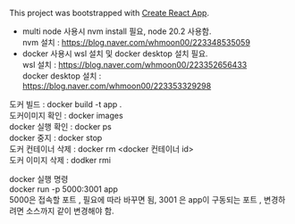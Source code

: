 This project was bootstrapped with [Create React App](https://github.com/facebook/create-react-app).

- multi node 사용시 nvm install 필요, node 20.2 사용함.  
   nvm 설치 : https://blog.naver.com/whmoon00/223348535059  
- docker 사용시 wsl 설치 및 docker desktop 설치 필요.   
   wsl 설치 : https://blog.naver.com/whmoon00/223352656433  
   docker desktop 설치 : https://blog.naver.com/whmoon00/223353329298  

도커 빌드 : docker build -t app .  
도커이미지 확인 : docker images  
docker  실행 확인 : docker ps  
docker 중지 : docker stop <container name or ID>  
도커 컨테이너 삭제 : docker rm <docker 컨테이너 id>       
도커 이미지 삭제 : dodker rmi <image id>   

docker 실행 명령   
docker run -p 5000:3001 app    
5000은 접속할 포트 , 필요에 따라 바꾸면 됨, 3001 은 app이 구동되는 포트 , 변경하려면 소스까지 같이 변경해야 함.  
